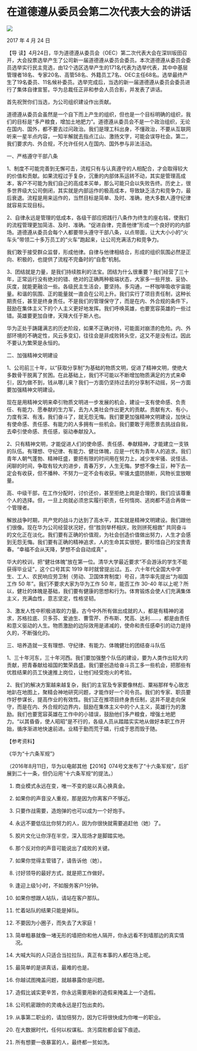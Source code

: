 # 在道德遵从委员会第二次代表大会的讲话
<img class="pv" src="https://api.visitor.plantree.me/visitor-badge/pv?namespace=plantree.me&key=renzhengfei-speeches/./docs/speeches/2017/04/在道德遵从委员会第二次代表大会的讲话.md">


2017 年 4 月 24 日



【导  读】4月24日，华为道德遵从委员会（OEC）第二次代表大会在深圳坂田召开，大会投票选举产生了公司新一届道德遵从委员会委员。本次道德遵从委员会委员选举实行民主竞选，由12个选区选举产生的171名代表为选举代表，其中中基层管理者18名、专家20名、高管58名、外籍员工7名、OEC主任68名。选举最终产生了19名委员、11名候补委员。选举完成后，当选的新一届道德遵从委员会委员进行了集体自律宣誓。华为总裁任正非和参会人员合影，并发表了讲话。

首先祝贺你们当选，为公司组织建设作出贡献。

道德遵从委员会虽然是一个自下而上产生的组织，但也是一个目标明确的组织，我们的目标是“多产粮食，增加土地肥力”。道德遵从委员会不是一个政治组织，无论在国内、国外，都不要去过问政治。我们是理工科出身，不懂政治，不要从互联网听来一星半点内容，一知半解就去指点江山、激扬文字，可能会误导社会。第二，我们要求内、外合规，不允许任何人在国内、国外参与非法活动。

一、严格遵守干部八条

1、制度不可能完善到无懈可击，流程只有与认真遵守的人相配合，才会取得较大的价值和贡献。如果流程过于复杂，沉重的内部体系运转不动，其实是管理高成本，客户不可能为我们自己的高成本买单，那么可能只会以失败告终。历史上，很多世界级大公司倒闭，其实就是内部运作的极高成本，导致缺乏活力和竞争力，最后衰退。流程是用来运作的，当然目标是简单、及时、准确，绝大多数人遵守纪律就容易实现目标。

2、自律永远是管理的低成本，各级干部应把践行八条作为终生的座右铭，使我们的流程管理更加简洁、及时、准确。“促进自律，完善他律”形成一个良好的的内部场。道德遵从委员会每个人都要带头遵守干部八条，以点带面，让大大小小的“火车头”带领二十多万员工的“火车”跑起来，让公司充满活力和竞争力。

我们敢于接受群众监督，形成他律。自律与他律相结合，形成的组织氛围必然是正向、积极的，也提供了流程不完备时的“自愈”机制。

3、团结就是力量，是我们持续胜利的法宝。团结为什么很重要？我们经营了三十年，正常运行没有绝对的错、绝对的正确两种极端状态，大家多一些开放、妥协、灰度，就能更融洽一些。各级民主生活会，要坚持。多沟通，一杯咖啡吸收宇宙能量。和谐的氛围、正的能量就一直会在公司上升。我们实行了项目责任制，这种长期责任，甚至是终身责任。不是我们的管理保守了，而是在内、外合规的条件下，鼓励在集体主义下的个人主义更好地发挥。我们呼唤英雄，也要宽容英雄的一些过错。英雄要更加自律，天降大任于斯人也。

华为正处于踌躇满志的历史阶段，如果不正确对待，可能面对崩溃的危险。内、外部环境的不确定性，风云多变幻，往往会是非成败转头空，这又不是没有过。因此不要认为繁荣是永恒的。

二、加强精神文明建设

1、公司前三十年，以“获取分享制”为基础的物质文明，促进了精神文明，使绝大多数骨干脱离了贫困。在此基础上，我们不可能以不断增加物质满足的方式来牵引，因为做不到，钱从哪儿来？我们一方面仍坚持过去的分享制不动摇，另一方面要加强精神文明建设。

现在是用精神文明来牵引物质文明进一步发展的机会，建设一支有使命感、负责任、有能力、愿奉献的生力军，去为人类社会作出更大的贡献。贡献有大、有小，力度有深、有浅，我们奋斗了，就无怨无悔。我们要更加强精神文明建设，加快让有使命感、责任感、有能力的人多拥有一些机会。我们要敢于用愿景去挑战自我，去牵引使命感、责任感，驱动奉献投入。

2、只有精神文明，才能促进人们的使命感、责任感、奉献精神，才能建立一支铁的队伍。有理想、守纪律、有能力、健壮体魄，应是一代有为青年人的追求。我们青年人朝气蓬勃、精神旺盛，要把有限的时间用在努力上，减少发牢骚、说怪话、闲聊的时间，争取有较大的进步，青春万岁，人生无悔。梦想不像土豆，种下去一定会有收获，但不播种、不努力一定不会有收获。牢骚太盛防肠断，风物长宜放眼量。

高、中级干部，在工作分配时，讨价还价，甚至拒绝上岗是合理的，我们应该尊重个人的选择。但，一旦上岗就必须忠实履行职责，任何惰岗、逃岗都不适合再做一个管理者。

解放战争时期，共产党的战斗力达到了高水平，其实就是精神文明建设。我们跟他们很像。现在华为公司经营状况好，但“胜则举杯相庆，败则拼死相救” 共同奋斗的文化正在淡化。我们要有正确的价值观，为社会创造价值做出努力，人生才会感到无怨无悔。我们要有正确的精神追求，人的生命其实很短，要珍惜自己的宝贵青春。“幸福不会从天降，梦想不会自动成真” 。

华大的校训，把“健壮体魄”放在第一位。清华大学最近要求“不会游泳的学生不能获得毕业证”，这个口号其实 1919 年时就曾提出过。五、六十年代全国大中学生、工人、农民响应劳卫制（劳动、卫国体育制度）号召，清华率先提出“为祖国工作 50 年”。我们不要求大家为华为工作 50 年，能否工作 30-40 年以上呢？所以，健壮的体魄是基础，我们要有健康的思想和行为。体育锻炼会使人们充满集体主义，充满血性，意志坚定，性格坚韧。

3、激发人性中积极进取的力量。古今中外所有做出成就的人，都是有精神的渴求，苏格拉底、贝多芬、爱迪生、曹雪芹、乔布斯、梵高、达利……，都是由责任和意义驱动的人生。物质激励的边际效用是递减的，使命和责任感牵引的动力是持久的，不断强化的。

三、培养造就一支有理想、守纪律、有能力、体魄健壮的团结奋斗队伍

1、三十年河东，三十年河西。我们要加强整个队伍的建设，要为人类作出较大的贡献，把青春献给祖国的繁荣昌盛。我们要创造给奋斗员工多一些机会，把那些有优胜结果的员工快速推上岗位，让他们经受炮火的考验。

2、我们的解决方案越来越复杂，我们的主官及专家要像林彪、粟裕那样专心致志地趴在地图上，聚精会神地研究问题，才能作好一个司令员。我们的专家、职员要作好参谋长，提高作业的有效性。我们正在推项目终身责任制，这并不是走向保守，而是在内、外合规的边界内，鼓励在集体主义中的个人主义，英雄行为的激励。我们也要宽容英雄在工作中的小错误，鼓励他们多产粮食，增强土地肥力。“以其昏昏，使人昭昭”是不行的，各级人员从踏踏实实地从做好本职工作开始，循序渐进地快速前进。业精于勤而荒于嬉，行成于思而毁于随。



【参考资料】

《华为“十六条军规”》



（2016年8月11日，华为以电邮其他【2016】074号文发布了“十六条军规”，后扩展到二十一条，但仍沿用“十六条军规“的提法。）

1. 商业模式永远在变，唯一不变的是以真心换真金。

2. 如果你的声音没人重视，那是因为你离客户不够近。

3. 只要作战需要，造炮弹的也可以成为一个好炮手。

4. 永远不要低估比你努力的人，因为你很快就需要追赶他（她）了。

5. 胶片文化让你浮在半空，深入现场才是脚踏实地。

6. 那个反对你的声音可能说出了成败的关键。

7. 如果你觉得主管错了，请告诉他（她）。

8. 讨好领导的最好方式，就是把工作做好。

9. 逢迎上级1小时，不如服务客户1分钟。

10. 如果你想跟人站队，请站在客户那队。

11. 忙着站队的结果只能是掉队。

12. 不要因为小圈子，而失去了大家庭！

13. 简单粗暴就像一堵无形的墙把你和他人隔开，你永远看不到墙那边的真实情况。

14. 大喊大叫的人只适合当拉拉队，真正有本事的人都在场上呢。

15. 最简单的是讲真话，最难的也是。

16. 你越试图掩盖问题，就越暴露你是问题。

17. 造假比诚实更辛苦，你永远需要用新的造假来掩盖上一个造假。

18. 公司机密跟你的灵魂永远是打包出卖的。

19. 从事第二职业的，请加倍努力，因为它将很快成为你唯一的职业。

20. 在大数据时代，任何以权谋私、贪污腐败都会留下痕迹。

21. 所有想要一夜暴富的人，最终都一贫如洗。
